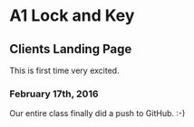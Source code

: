 # A1 Lock and Key
## Clients Landing Page
This is first time very excited.

### February 17th, 2016
<p>Our entire class finally did a push to GitHub. :-)</p>